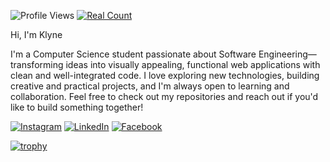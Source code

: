 ![Profile Views](https://img.shields.io/badge/Profile%20Views-Auto-blue?style=flat&logo=github)
[![Real Count](https://hits.seeyoufarm.com/api/count/incr/badge.svg?url=https://github.com/KlyneChrysler&title=🧮%20Visitors&style=flat)](https://github.com/KlyneChrysler)

Hi, I'm Klyne

I'm a Computer Science student passionate about Software Engineering—transforming ideas into visually appealing, functional web applications with clean and well-integrated code. I love exploring new technologies, building creative and practical projects, and I'm always open to learning and collaboration. Feel free to check out my repositories and reach out if you'd like to build something together!

[![Instagram](https://img.shields.io/badge/Instagram-E4405F?style=flat&logo=instagram&logoColor=white)](https://www.instagram.com/klyne.chrysler)
[![LinkedIn](https://img.shields.io/badge/LinkedIn-0077B5?style=flat&logo=linkedin&logoColor=white)](https://www.linkedin.com/in/klyne-chrysler-b60875287)
[![Facebook](https://img.shields.io/badge/Facebook-1877F2?style=flat&logo=facebook&logoColor=white)](https://www.facebook.com/kccd11)


[![trophy](https://github-profile-trophy.vercel.app/?username=KlyneChrysler&theme=onedark&margin-w=10&margin-h=10)](https://github.com/ryo-ma/github-profile-trophy)
